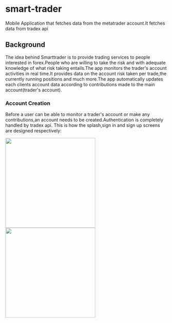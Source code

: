 # smart-trader
Mobile Application that fetches data from the metatrader account.It fetches data from tradex api

## Background
The idea behind Smarttrader is to provide trading services to people interested in forex.People who are willing to take the risk and with adequate knowledge of what risk taking entails.The app monitors the trader's account activities in real time.It provides data on the account risk taken per trade,the currently running positions
and much more.The app automatically updates  each clients account data according to contributions made to the main account(trader's account).

### Account Creation
Before a user can be able to monitor a trader's account or make any contributions,an account needs to be created.Authentication is completely handled by tradex api.
This is how the splash,sign in and sign up screens are designed respectively:

<img src="https://github.com/Carlosokumu/smart-trader/blob/master/screenshots/Screenshot_20220914-151801.png" width="280"/>     <img src="https://github.com/Carlosokumu/smart-trader/blob/master/screenshots/Screenshot_20220914-151810.png" width="280"/>  <img scr="https://github.com/Carlosokumu/smart-trader/blob/master/screenshots/Screenshot_20220914-151825.png" width="280"/>

